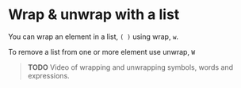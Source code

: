 # Wrap & unwrap with a list

You can wrap an element in a list, `( )` using wrap, `w`.

To remove a list from one or more element use unwrap, `W`

> **TODO** Video of wrapping and unwrapping symbols, words and expressions.


